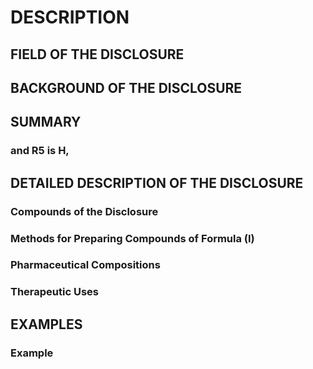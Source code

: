 # DESCRIPTION

## FIELD OF THE DISCLOSURE

## BACKGROUND OF THE DISCLOSURE

## SUMMARY

### and R5 is H,

## DETAILED DESCRIPTION OF THE DISCLOSURE

### Compounds of the Disclosure

### Methods for Preparing Compounds of Formula (I)

### Pharmaceutical Compositions

### Therapeutic Uses

## EXAMPLES

### Example


